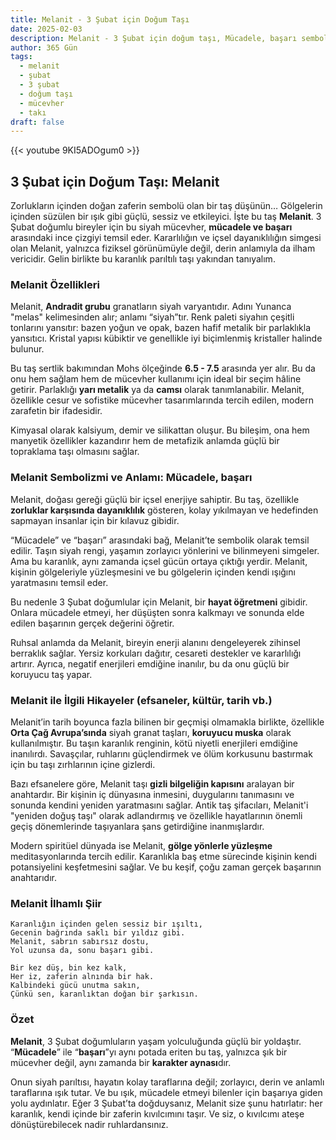 ```yaml
---
title: Melanit - 3 Şubat için Doğum Taşı
date: 2025-02-03
description: Melanit - 3 Şubat için doğum taşı, Mücadele, başarı sembolü. Bu özel taşın derin anlamını öğrenin.
author: 365 Gün
tags:
  - melanit
  - şubat
  - 3 şubat
  - doğum taşı
  - mücevher
  - takı
draft: false
---
```


{{< youtube 9KI5ADOgum0 >}}

## 3 Şubat için Doğum Taşı: Melanit

Zorlukların içinden doğan zaferin sembolü olan bir taş düşünün… Gölgelerin içinden süzülen bir ışık gibi güçlü, sessiz ve etkileyici. İşte bu taş **Melanit**. 3 Şubat doğumlu bireyler için bu siyah mücevher, **mücadele ve başarı** arasındaki ince çizgiyi temsil eder. Kararlılığın ve içsel dayanıklılığın simgesi olan Melanit, yalnızca fiziksel görünümüyle değil, derin anlamıyla da ilham vericidir. Gelin birlikte bu karanlık parıltılı taşı yakından tanıyalım.

### Melanit Özellikleri

Melanit, **Andradit grubu** granatların siyah varyantıdır. Adını Yunanca "melas" kelimesinden alır; anlamı “siyah”tır. Renk paleti siyahın çeşitli tonlarını yansıtır: bazen yoğun ve opak, bazen hafif metalik bir parlaklıkla yansıtıcı. Kristal yapısı kübiktir ve genellikle iyi biçimlenmiş kristaller halinde bulunur.

Bu taş sertlik bakımından Mohs ölçeğinde **6.5 - 7.5** arasında yer alır. Bu da onu hem sağlam hem de mücevher kullanımı için ideal bir seçim hâline getirir. Parlaklığı **yarı metalik** ya da **camsı** olarak tanımlanabilir. Melanit, özellikle cesur ve sofistike mücevher tasarımlarında tercih edilen, modern zarafetin bir ifadesidir.

Kimyasal olarak kalsiyum, demir ve silikattan oluşur. Bu bileşim, ona hem manyetik özellikler kazandırır hem de metafizik anlamda güçlü bir topraklama taşı olmasını sağlar.

### Melanit Sembolizmi ve Anlamı: Mücadele, başarı

Melanit, doğası gereği güçlü bir içsel enerjiye sahiptir. Bu taş, özellikle **zorluklar karşısında dayanıklılık** gösteren, kolay yıkılmayan ve hedefinden sapmayan insanlar için bir kılavuz gibidir.

“Mücadele” ve “başarı” arasındaki bağ, Melanit’te sembolik olarak temsil edilir. Taşın siyah rengi, yaşamın zorlayıcı yönlerini ve bilinmeyeni simgeler. Ama bu karanlık, aynı zamanda içsel gücün ortaya çıktığı yerdir. Melanit, kişinin gölgeleriyle yüzleşmesini ve bu gölgelerin içinden kendi ışığını yaratmasını temsil eder.

Bu nedenle 3 Şubat doğumlular için Melanit, bir **hayat öğretmeni** gibidir. Onlara mücadele etmeyi, her düşüşten sonra kalkmayı ve sonunda elde edilen başarının gerçek değerini öğretir.

Ruhsal anlamda da Melanit, bireyin enerji alanını dengeleyerek zihinsel berraklık sağlar. Yersiz korkuları dağıtır, cesareti destekler ve kararlılığı artırır. Ayrıca, negatif enerjileri emdiğine inanılır, bu da onu güçlü bir koruyucu taş yapar.

### Melanit ile İlgili Hikayeler (efsaneler, kültür, tarih vb.)

Melanit’in tarih boyunca fazla bilinen bir geçmişi olmamakla birlikte, özellikle **Orta Çağ Avrupa’sında** siyah granat taşları, **koruyucu muska** olarak kullanılmıştır. Bu taşın karanlık renginin, kötü niyetli enerjileri emdiğine inanılırdı. Savaşçılar, ruhlarını güçlendirmek ve ölüm korkusunu bastırmak için bu taşı zırhlarının içine gizlerdi.

Bazı efsanelere göre, Melanit taşı **gizli bilgeliğin kapısını** aralayan bir anahtardır. Bir kişinin iç dünyasına inmesini, duygularını tanımasını ve sonunda kendini yeniden yaratmasını sağlar. Antik taş şifacıları, Melanit'i "yeniden doğuş taşı" olarak adlandırmış ve özellikle hayatlarının önemli geçiş dönemlerinde taşıyanlara şans getirdiğine inanmışlardır.

Modern spiritüel dünyada ise Melanit, **gölge yönlerle yüzleşme** meditasyonlarında tercih edilir. Karanlıkla baş etme sürecinde kişinin kendi potansiyelini keşfetmesini sağlar. Ve bu keşif, çoğu zaman gerçek başarının anahtarıdır.

### Melanit İlhamlı Şiir

```
Karanlığın içinden gelen sessiz bir ışıltı,
Gecenin bağrında saklı bir yıldız gibi.
Melanit, sabrın sabırsız dostu,
Yol uzunsa da, sonu başarı gibi.

Bir kez düş, bin kez kalk,
Her iz, zaferin alnında bir hak.
Kalbindeki gücü unutma sakın,
Çünkü sen, karanlıktan doğan bir şarkısın.
```

### Özet

**Melanit**, 3 Şubat doğumluların yaşam yolculuğunda güçlü bir yoldaştır. “**Mücadele**” ile “**başarı**”yı aynı potada eriten bu taş, yalnızca şık bir mücevher değil, aynı zamanda bir **karakter aynası**dır.

Onun siyah parıltısı, hayatın kolay taraflarına değil; zorlayıcı, derin ve anlamlı taraflarına ışık tutar. Ve bu ışık, mücadele etmeyi bilenler için başarıya giden yolu aydınlatır. Eğer 3 Şubat’ta doğduysanız, Melanit size şunu hatırlatır: her karanlık, kendi içinde bir zaferin kıvılcımını taşır. Ve siz, o kıvılcımı ateşe dönüştürebilecek nadir ruhlardansınız.